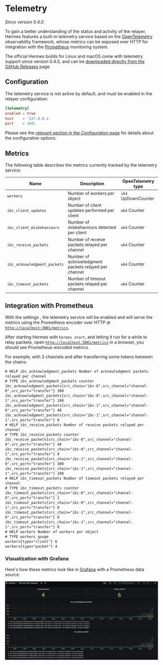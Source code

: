 # Telemetry

*Since version 0.4.0.*

To gain a better understanding of the status and activity of the relayer,
Hermes features a built-in telemetry service based on the [OpenTelemetry][opentelemetry] observability framework,
whose metrics can be exposed over HTTP for integration with the [Prometheus][prometheus] monitoring system.

The official Hermes builds for Linux and macOS come with telemetry support since version 0.4.0,
and can be [downloaded directly from the GitHub Releases][gh-releases] page.

[gh-releases]: https://github.com/informalsystems/ibc-rs/releases
[opentelemetry]: https://opentelemetry.io
[prometheus]: https://prometheus.io

## Configuration

The telemetry service is not active by default, and must be enabled in the relayer configuration:

```toml
[telemetry]
enabled = true
host    = '127.0.0.1'
port    = 3001
```

Please see the [relevant section in the *Configuration* page](./config.md#telemetry) for details about the configuration options.

## Metrics

The following table describes the metrics currently tracked by the telemetry service:

| Name                         | Description                                          | OpenTelemetry type  |
| ---------------------------- | ---------------------------------------------------- | ------------------- |
| `workers`                    | Number of workers per object                         | `i64` UpDownCounter |
| `ibc_client_updates`         | Number of client updates performed per client        | `u64` Counter       |
| `ibc_client_misbehaviours`   | Number of misbehaviours detected per client          | `u64` Counter       |
| `ibc_receive_packets`        | Number of receive packets relayed per channel        | `u64` Counter       |
| `ibc_acknowledgment_packets` | Number of acknowledgment packets relayed per channel | `u64` Counter       |
| `ibc_timeout_packets`        | Number of timeout packets relayed per channel        | `u64` Counter       |

## Integration with Prometheus

With the settings , the telemetry service will be enabled and will serve the metrics using
the Prometheus encoder over HTTP at [`http://localhost:3001/metrics`](http://localhost:3001/metrics).

After starting Hermes with `hermes start`, and letting it run for a while to relay packets,
open [`http://localhost:3001/metrics`](http://localhost:3001/metrics) in a browser, you should
see Prometheus-encoded metrics.

For example, with 3 channels and after transferring some tokens between the chains:

```text
# HELP ibc_acknowledgment_packets Number of acknowledgment packets relayed per channel
# TYPE ibc_acknowledgment_packets counter
ibc_acknowledgment_packets{src_chain="ibc-0",src_channel="channel-0",src_port="transfer"} 300
ibc_acknowledgment_packets{src_chain="ibc-0",src_channel="channel-1",src_port="transfer"} 100
ibc_acknowledgment_packets{src_chain="ibc-1",src_channel="channel-0",src_port="transfer"} 48
ibc_acknowledgment_packets{src_chain="ibc-1",src_channel="channel-1",src_port="transfer"} 0
# HELP ibc_receive_packets Number of receive packets relayed per channel
# TYPE ibc_receive_packets counter
ibc_receive_packets{src_chain="ibc-0",src_channel="channel-0",src_port="transfer"} 48
ibc_receive_packets{src_chain="ibc-0",src_channel="channel-1",src_port="transfer"} 0
ibc_receive_packets{src_chain="ibc-1",src_channel="channel-0",src_port="transfer"} 300
ibc_receive_packets{src_chain="ibc-1",src_channel="channel-1",src_port="transfer"} 100
# HELP ibc_timeout_packets Number of timeout packets relayed per channel
# TYPE ibc_timeout_packets counter
ibc_timeout_packets{src_chain="ibc-0",src_channel="channel-0",src_port="transfer"} 1
ibc_timeout_packets{src_chain="ibc-0",src_channel="channel-1",src_port="transfer"} 0
ibc_timeout_packets{src_chain="ibc-1",src_channel="channel-0",src_port="transfer"} 0
ibc_timeout_packets{src_chain="ibc-1",src_channel="channel-1",src_port="transfer"} 0
# HELP workers Number of workers per object
# TYPE workers gauge
workers{type="client"} 6
workers{type="packet"} 4
```

### Visualization with Grafana

Here's how these metrics look like in [Grafana](https://prometheus.io/docs/visualization/grafana/) with a Prometheus data source:

![Hermes metrics in Grafana](./images/grafana.png)
